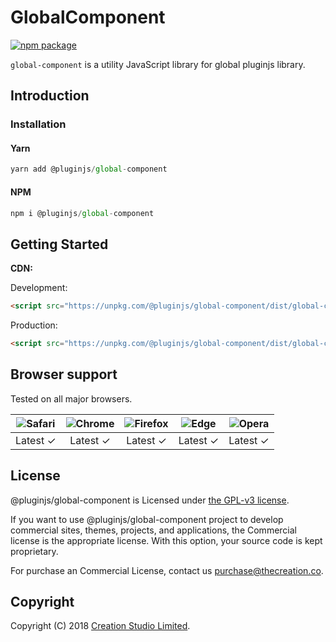 # GlobalComponent

[![npm package](https://img.shields.io/npm/v/@pluginjs/global-component.svg)](https://www.npmjs.com/package/@pluginjs/global-component)

`global-component` is a utility JavaScript library for global pluginjs library.

## Introduction

### Installation

#### Yarn

```javascript
yarn add @pluginjs/global-component
```

#### NPM

```javascript
npm i @pluginjs/global-component
```

## Getting Started

**CDN:**

Development:

```html
<script src="https://unpkg.com/@pluginjs/global-component/dist/global-component.js"></script>
```

Production:

```html
<script src="https://unpkg.com/@pluginjs/global-component/dist/global-component.min.js"></script>
```

## Browser support

Tested on all major browsers.

| <img src="https://raw.githubusercontent.com/alrra/browser-logos/master/src/safari/safari_32x32.png" alt="Safari"> | <img src="https://raw.githubusercontent.com/alrra/browser-logos/master/src/chrome/chrome_32x32.png" alt="Chrome"> | <img src="https://raw.githubusercontent.com/alrra/browser-logos/master/src/firefox/firefox_32x32.png" alt="Firefox"> | <img src="https://raw.githubusercontent.com/alrra/browser-logos/master/src/edge/edge_32x32.png" alt="Edge"> | <img src="https://raw.githubusercontent.com/alrra/browser-logos/master/src/opera/opera_32x32.png" alt="Opera"> |
|:--:|:--:|:--:|:--:|:--:|
| Latest ✓ | Latest ✓ | Latest ✓ | Latest ✓ | Latest ✓ |

## License

@pluginjs/global-component is Licensed under [the GPL-v3 license](LICENSE).

If you want to use @pluginjs/global-component project to develop commercial sites, themes, projects, and applications, the Commercial license is the appropriate license. With this option, your source code is kept proprietary.

For purchase an Commercial License, contact us purchase@thecreation.co.

## Copyright

Copyright (C) 2018 [Creation Studio Limited](creationstudio.com).